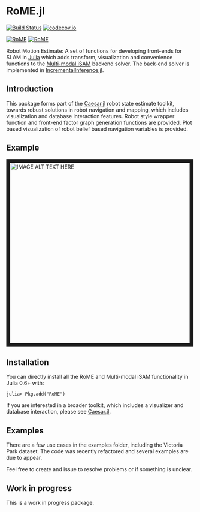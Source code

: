 # RoME.jl

[![Build Status](https://travis-ci.org/dehann/RoME.jl.svg?branch=master)](https://travis-ci.org/dehann/RoME.jl)
[![codecov.io](https://codecov.io/github/dehann/RoME.jl/coverage.svg?branch=master)](https://codecov.io/github/dehann/RoME.jl?branch=master)

[![RoME](http://pkg.julialang.org/badges/RoME_0.6.svg)](http://pkg.julialang.org/?pkg=RoME&ver=0.6)
[![RoME](http://pkg.julialang.org/badges/RoME_0.7.svg)](http://pkg.julialang.org/?pkg=RoME&ver=0.7)


Robot Motion Estimate: A set of functions for developing front-ends for SLAM in [Julia](www.julialang.org) which adds transform, visualization and convenience functions to the [Multi-modal iSAM](http://frc.ri.cmu.edu/~kaess/pub/Fourie16iros.pdf) backend solver. The back-end solver is implemented in [IncrementalInference.jl](https://github.com/dehann/IncrementalInference.jl).

## Introduction

This package forms part of the [Caesar.jl](https://github.com/dehann/Caesar.jl) robot state estimate toolkit, towards robust solutions in robot navigation and mapping, which includes visualization and database interaction features. Robot style wrapper function and front-end factor graph generation functions are provided. Plot based visualization of robot belief based navigation variables is provided.

## Example

<a href="https://vimeo.com/190052649" target="_blank"><img src="https://raw.githubusercontent.com/dehann/IncrementalInference.jl/master/doc/images/mmisamvid01.gif" alt="IMAGE ALT TEXT HERE" width="480" border="10" /></a>

## Installation

You can directly install all the RoME and Multi-modal iSAM functionality in Julia 0.6+ with:

    julia> Pkg.add("RoME")

If you are interested in a broader toolkit, which includes a visualizer and database interaction, please see [Caesar.jl](https://github.com/dehann/Caesar.jl).

## Examples

There are a few use cases in the examples folder, including the Victoria Park dataset. The code was recently refactored and several examples are due to appear.

Feel free to create and issue to resolve problems or if something is unclear.

## Work in progress

This is a work in progress package.
